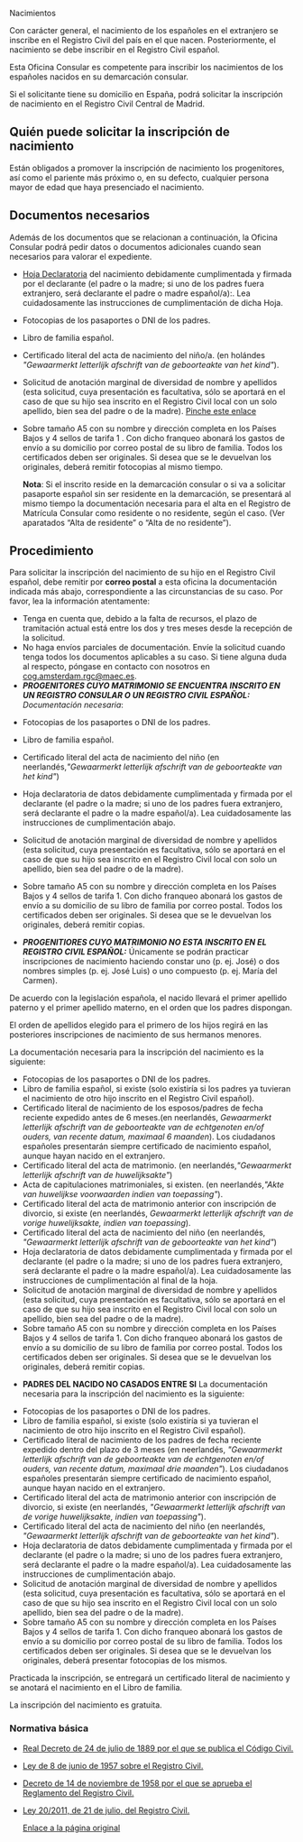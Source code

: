  Nacimientos

  Con carácter general, el nacimiento de los españoles en el extranjero se inscribe en el Registro Civil del país en el que nacen. Posteriormente, el nacimiento se debe inscribir en el Registro Civil español.

 Esta Oficina Consular es competente para inscribir los nacimientos de los españoles nacidos en su demarcación consular. 

 Si el solicitante tiene su domicilio en España, podrá solicitar la inscripción de nacimiento en el Registro Civil Central de Madrid.

 Quién puede solicitar la inscripción de nacimiento
--------------------------------------------------

 Están obligados a promover la inscripción de nacimiento los progenitores, así como el pariente más próximo o, en su defecto, cualquier persona mayor de edad que haya presenciado el nacimiento.

 Documentos necesarios
---------------------

 Además de los documentos que se relacionan a continuación, la Oficina Consular podrá pedir datos o documentos adicionales cuando sean necesarios para valorar el expediente.

 * [Hoja Declaratoria](https://www.exteriores.gob.es/DocumentosAuxiliaresSC/Pa%C3%ADses%20Bajos/AMSTERDAM%20%28C%29/Hoja%20declaratoria%20de%20datos%20para%20la%20inscripci%C3%B3n%20de%20nacimiento.pdf) del nacimiento debidamente cumplimentada y firmada por el declarante (el padre o la madre; si uno de los padres fuera extranjero, será declarante el padre o madre español/a):. Lea cuidadosamente las instrucciones de cumplimentación de dicha Hoja.
* Fotocopias de los pasaportes o DNI de los padres.
* Libro de familia español.
* Certificado literal del acta de nacimiento del niño/a. (en holándes *"Gewaarmerkt letterlijk afschrift van de geboorteakte van het kind"*).
* Solicitud de anotación marginal de diversidad de nombre y apellidos (esta solicitud, cuya presentación es facultativa, sólo se aportará en el caso de que su hijo sea inscrito en el Registro Civil local con un solo apellido, bien sea del padre o de la madre). [Pinche este enlace](https://www.exteriores.gob.es/DocumentosAuxiliaresSC/Pa%C3%ADses%20Bajos/AMSTERDAM%20%28C%29/Marginal%20apellidos.pdf)
* Sobre tamaño A5 con su nombre y dirección completa en los Países Bajos y 4 sellos de tarifa 1 . Con dicho franqueo abonará los gastos de envío a su domicilio por correo postal de su libro de familia.
Todos los certificados deben ser originales. Si desea que se le devuelvan los originales, deberá remitir fotocopias al mismo tiempo.

  **Nota**: Si el inscrito reside en la demarcación consular o si va a solicitar pasaporte español sin ser residente en la demarcación, se presentará al mismo tiempo la documentación necesaria para el alta en el Registro de Matrícula Consular como residente o no residente, según el caso. (Ver aparatados “Alta de residente” o “Alta de no residente”). 

 Procedimiento
-------------

 Para solicitar la inscripción del nacimiento de su hijo en el Registro Civil español, debe remitir por **correo postal** a esta oficina la documentación indicada más abajo, correspondiente a las circunstancias de su caso. Por favor, lea la información atentamente:

+ Tenga en cuenta que, debido a la falta de recursos, el plazo de tramitación actual está entre los dos y tres meses desde la recepción de la solicitud.
+ No haga envíos parciales de documentación. Envíe la solicitud cuando tenga todos los documentos aplicables a su caso. Si tiene alguna duda al respecto, póngase en contacto con nosotros en cog.amsterdam.rgc@maec.es.
+ ***PROGENITORES CUYO MATRIMONIO SE ENCUENTRA INSCRITO EN UN REGISTRO CONSULAR O UN REGISTRO CIVIL ESPAÑOL:***
*Documentación necesaria*:

- Fotocopias de los pasaportes o DNI de los padres.
- Libro de familia español.
- Certificado literal del acta de nacimiento del niño (en neerlandés,*"Gewaarmerkt letterlijk afschrift van de geboorteakte van het kind"*)
- Hoja declaratoria de datos debidamente cumplimentada y firmada por el declarante (el padre o la madre; si uno de los padres fuera extranjero, será declarante el padre o la madre español/a). Lea cuidadosamente las instrucciones de cumplimentación abajo.
- Solicitud de anotación marginal de diversidad de nombre y apellidos (esta solicitud, cuya presentación es facultativa, sólo se aportará en el caso de que su hijo sea inscrito en el Registro
Civil local con solo un apellido, bien sea del padre o de la madre).

- Sobre tamaño A5 con su nombre y dirección completa en los Países Bajos y 4 sellos de tarifa 1. Con dicho franqueo abonará los gastos de envío a su domicilio de su libro de familia por correo postal.
Todos los certificados deben ser originales. Si desea que se le devuelvan los originales, deberá remitir copias.


+ ***PROGENITIORES CUYO MATRIMONIO NO ESTA INSCRITO EN EL REGISTRO CIVIL ESPAÑOL:***
Únicamente se podrán practicar inscripciones de nacimiento haciendo constar uno (p. ej. José) o dos nombres simples (p. ej. José Luis) o uno compuesto (p. ej. María del Carmen).

De acuerdo con la legislación española, el nacido llevará el primer apellido paterno y el primer apellido materno, en el orden que los padres dispongan.

El orden de apellidos elegido para el primero de los hijos regirá en las posteriores inscripciones de nacimiento de sus hermanos menores.

La documentación necesaria para la inscripción del nacimiento es la siguiente:

- Fotocopias de los pasaportes o DNI de los padres.
- Libro de familia español, si existe (solo existiría si los padres ya tuvieran el nacimiento de otro hijo inscrito en el Registro Civil español).
- Certificado literal de nacimiento de los esposos/padres de fecha reciente expedido antes de 6 meses.(en neerlandés, *Gewaarmerkt letterlijk afschrift van de geboorteakte van de echtgenoten en/of ouders, van recente datum, maximaal 6 maanden*). Los ciudadanos españoles presentarán siempre certificado de nacimiento español, aunque hayan nacido en el extranjero.
- Certificado literal del acta de matrimonio. (en neerlandés,*"Gewaarmerkt letterlijk afschrift van de huwelijksakte"*)
- Acta de capitulaciones matrimoniales, si existen. (en neerlandés,*"Akte van huwelijkse voorwaarden indien van toepassing"*).
- Certificado literal del acta de matrimonio anterior con inscripción de divorcio, si existe (en neerlandés, *Gewaarmerkt letterlijk afschrift van de vorige huwelijksakte, indien van toepassing*).
- Certificado literal del acta de nacimiento del niño (en neerlandés, *"Gewaarmerkt letterlijk afschrift van de geboorteakte van het kind"*)
- Hoja declaratoria de datos debidamente cumplimentada y firmada por el declarante (el padre o la madre; si uno de los padres fuera extranjero, será declarante el padre o la madre español/a). Lea cuidadosamente las instrucciones de cumplimentación al final de la hoja.
- Solicitud de anotación marginal de diversidad de nombre y apellidos (esta solicitud, cuya presentación es facultativa, sólo se aportará en el caso de que su hijo sea inscrito en el Registro Civil local con solo un apellido, bien sea del padre o de la madre).
- Sobre tamaño A5 con su nombre y dirección completa en los Países Bajos y 4 sellos de tarifa 1. Con dicho franqueo abonará los gastos de envío a su domicilio de su libro de familia por correo postal.
Todos los certificados deben ser originales. Si desea que se le devuelvan los originales, deberá remitir copias.


+ **PADRES DEL NACIDO NO CASADOS ENTRE SI**
La documentación necesaria para la inscripción del nacimiento es la siguiente:

- Fotocopias de los pasaportes o DNI de los padres.
- Libro de familia español, si existe (solo existiría si ya tuvieran el nacimiento de otro hijo inscrito en el Registro Civil español).
- Certificado literal de nacimiento de los padres de fecha reciente expedido dentro del plazo de 3 meses (en neerlandés, *"Gewaarmerkt letterlijk afschrift van de geboorteakte van de echtgenoten en/of ouders, van recente datum, maximaal drie maanden"*). Los ciudadanos españoles presentarán siempre certificado de nacimiento español, aunque hayan nacido en el extranjero.
- Certificado literal del acta de matrimonio anterior con inscripción de divorcio, si existe (en neerlandés, *"Gewaarmerkt letterlijk afschrift van de vorige huwelijksakte, indien van toepassing"*).
- Certificado literal del acta de nacimiento del niño (en neerlandés, *"Gewaarmerkt letterlijk afschrift van de geboorteakte van het kind"*).
- Hoja declaratoria de datos debidamente cumplimentada y firmada por el declarante (el padre o la madre; si uno de los padres fuera extranjero, será declarante el padre o la madre español/a). Lea cuidadosamente las instrucciones de cumplimentación abajo.
- Solicitud de anotación marginal de diversidad de nombre y apellidos (esta solicitud, cuya presentación es facultativa, sólo se aportará en el caso de que su hijo sea inscrito en el Registro Civil local con un solo apellido, bien sea del padre o de la madre).
- Sobre tamaño A5 con su nombre y dirección completa en los Países Bajos y 4 sellos de tarifa 1. Con dicho franqueo abonará los gastos de envío a su domicilio por correo postal de su libro de familia.
Todos los certificados deben ser originales. Si desea que se le devuelvan los originales, deberá presentar fotocopias de los mismos.

Practicada la inscripción, se entregará un certificado literal de nacimiento y se anotará el nacimiento en el Libro de familia.

 La inscripción del nacimiento es gratuita.

 ### Normativa básica

* [Real Decreto de 24 de julio de 1889 por el que se publica el Código Civil.](https://www.boe.es/buscar/act.php?id=BOE-A-1889-4763)
* [Ley de 8 de junio de 1957 sobre el Registro Civil.](https://www.boe.es/buscar/act.php?id=BOE-A-1957-7537)
* [Decreto de 14 de noviembre de 1958 por el que se aprueba el Reglamento del Registro Civil.](https://www.boe.es/buscar/act.php?id=BOE-A-1958-18486)
* [Ley 20/2011, de 21 de julio, del Registro Civil.](https://www.boe.es/buscar/act.php?id=BOE-A-2011-12628)

  [Enlace a la página original](https://www.exteriores.gob.es/Consulados/amsterdam/es/ServiciosConsulares/Paginas/index.aspx?scco=Pa%C3%ADses+Bajos&scd=9&scca=Familia&scs=Nacimientos)